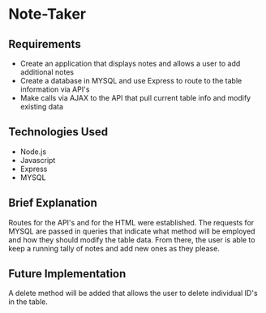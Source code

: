 # Note-Taker

## Requirements

* Create an application that displays notes and allows a user to add additional notes
* Create a database in MYSQL and use Express to route to the table information via API's 
* Make calls via AJAX to the API that pull current table info and modify existing data

## Technologies Used

* Node.js
* Javascript
* Express
* MYSQL


## Brief Explanation

Routes for the API's and for the HTML were established. The requests for MYSQL are passed in queries that indicate what method will be employed and how they should modify the table data. From there, the user is able to keep a running tally of notes and add new ones as they please.

## Future Implementation

A delete method will be added that allows the user to delete individual ID's in the table. 
